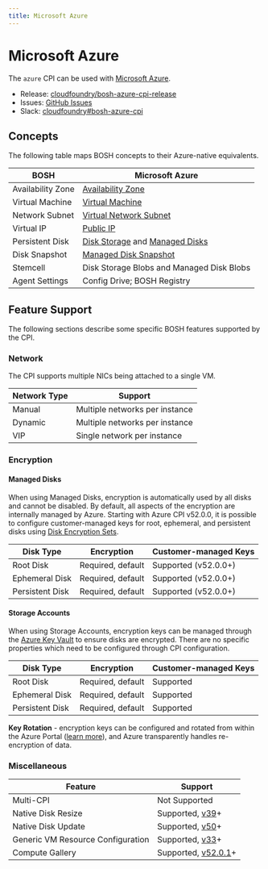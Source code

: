 ```yaml
---
title: Microsoft Azure
---
```


# Microsoft Azure

The `azure` CPI can be used with [Microsoft Azure](https://azure.microsoft.com/).

 * Release: [cloudfoundry/bosh-azure-cpi-release](https://github.com/cloudfoundry/bosh-azure-cpi-release)
 * Issues: [GitHub Issues](https://github.com/cloudfoundry/bosh-azure-cpi-release/issues)
 * Slack: [cloudfoundry#bosh-azure-cpi](https://cloudfoundry.slack.com/messages/bosh-azure-cpi)


## Concepts

The following table maps BOSH concepts to their Azure-native equivalents.

|       BOSH        |                  Microsoft Azure                   |
| ----------------- | -------------------------------------------------- |
| Availability Zone | [Availability Zone][azure_docs_azs]                |
| Virtual Machine   | [Virtual Machine][azure_docs_vm_sizes]             |
| Network Subnet    | [Virtual Network Subnet][azure_docs_vnets]         |
| Virtual IP        | [Public IP][azure_docs_pub_ips]                    |
| Persistent Disk   | [Disk Storage][azure_docs_disks] and [Managed Disks][azure_docs_managed_disks] |
| Disk Snapshot     | [Managed Disk Snapshot][azure_docs_disk_snapshots] |
| Stemcell          | Disk Storage Blobs and Managed Disk Blobs          |
| Agent Settings    | Config Drive; BOSH Registry                        |

[azure_docs_azs]: https://docs.microsoft.com/en-us/azure/availability-zones/az-overview
[azure_docs_vm_sizes]: https://docs.microsoft.com/en-us/azure/virtual-machines/linux/sizes
[azure_docs_vnets]: https://docs.microsoft.com/en-us/azure/virtual-network/virtual-networks-overview
[azure_docs_pub_ips]: https://docs.microsoft.com/en-us/azure/virtual-network/virtual-network-ip-addresses-overview-arm#public-ip-addresses
[azure_docs_disks]: https://azure.microsoft.com/en-us/services/storage/disks/
[azure_docs_managed_disks]: https://azure.microsoft.com/en-us/services/managed-disks/
[azure_docs_disk_snapshots]: https://docs.microsoft.com/en-us/azure/virtual-machines/windows/managed-disks-overview#managed-disk-snapshots

## Feature Support

The following sections describe some specific BOSH features supported by the
CPI.

### Network

The CPI supports multiple NICs being attached to a single VM.

| Network Type |            Support             |
| ------------ | ------------------------------ |
| Manual       | Multiple networks per instance |
| Dynamic      | Multiple networks per instance |
| VIP          | Single network per instance    |

### Encryption

#### Managed Disks

When using Managed Disks, encryption is automatically used by all disks and
cannot be disabled. By default, all aspects of the encryption are internally
managed by Azure. Starting with Azure CPI v52.0.0, it is possible to configure
customer-managed keys for root, ephemeral, and persistent disks using
[Disk Encryption Sets](azure_disk_encryption).

|    Disk Type    |    Encryption     | Customer-managed Keys |
| --------------- | ----------------- | --------------------- |
| Root Disk       | Required, default | Supported (v52.0.0+)  |
| Ephemeral Disk  | Required, default | Supported (v52.0.0+)  |
| Persistent Disk | Required, default | Supported (v52.0.0+)  |

#### Storage Accounts

When using Storage Accounts, encryption keys can be managed through the
[Azure Key Vault][azure_keyvault] to ensure disks are encrypted. There are no
specific properties which need to be configured through CPI configuration.

|    Disk Type    |    Encryption     | Customer-managed Keys |
| --------------- | ----------------- | --------------------- |
| Root Disk       | Required, default | Supported             |
| Ephemeral Disk  | Required, default | Supported             |
| Persistent Disk | Required, default | Supported             |

**Key Rotation** - encryption keys can be configured and rotated from within
the Azure Portal ([learn more][azure_disk_encryption]), and Azure
transparently handles re-encryption of data.

[azure_keyvault]: https://azure.microsoft.com/en-us/services/key-vault/
[azure_disk_encryption]: https://docs.microsoft.com/en-us/azure/security/azure-security-disk-encryption

### Miscellaneous

|              Feature              |             Support                    |
| --------------------------------- | -------------------------------------- |
| Multi-CPI                         | Not Supported                          |
| Native Disk Resize                | Supported, [v39][azure_cpi_v39]+       |
| Native Disk Update                | Supported, [v50][azure_cpi_v50]+       |
| Generic VM Resource Configuration | Supported, [v33][azure_cpi_v33]+       |
| Compute Gallery                   | Supported, [v52.0.1][azure_cpi_v5201]+ |

[azure_cpi_v33]: https://github.com/cloudfoundry/bosh-azure-cpi-release/releases/tag/v33
[azure_cpi_v39]: https://github.com/cloudfoundry/bosh-azure-cpi-release/releases/tag/v39.0.0
[azure_cpi_v50]: https://github.com/cloudfoundry/bosh-azure-cpi-release/releases/tag/v50.0.0
[azure_cpi_v5201]: https://github.com/cloudfoundry/bosh-azure-cpi-release/releases/tag/v52.0.1
